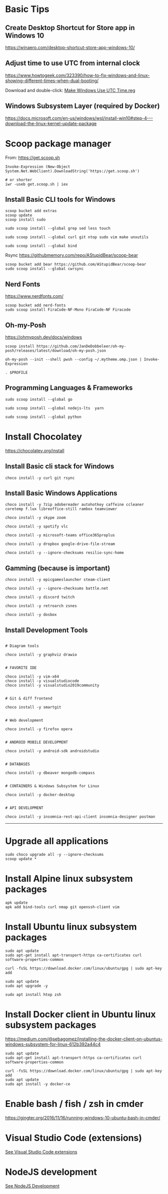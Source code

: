 # Basic Tips

## Create Desktop Shortcut for Store app in Windows 10

https://winaero.com/desktop-shortcut-store-app-windows-10/ 

## Adjust time to use UTC from internal clock

https://www.howtogeek.com/323390/how-to-fix-windows-and-linux-showing-different-times-when-dual-booting/

Download and double-click: [Make Windows Use UTC Time.reg](Make%20Windows%20Use%20UTC%20Time.reg)

## Windows Subsystem Layer (required by Docker)

https://docs.microsoft.com/en-us/windows/wsl/install-win10#step-4---download-the-linux-kernel-update-package

# Scoop package manager

From: https://get.scoop.sh

```
Invoke-Expression (New-Object System.Net.WebClient).DownloadString('https://get.scoop.sh')

# or shorter
iwr -useb get.scoop.sh | iex
``` 

## Install Basic CLI tools for Windows 

```
scoop bucket add extras
scoop update
scoop install sudo

sudo scoop install --global grep sed less touch

sudo scoop install --global curl git ntop sudo vim make unxutils

sudo scoop install --global bind
```

Rsync
https://githubmemory.com/repo/AStupidBear/scoop-bear
```
scoop bucket add bear https://github.com/AStupidBear/scoop-bear
sudo scoop install --global cwrsync
```

## Nerd Fonts
https://www.nerdfonts.com/
```
scoop bucket add nerd-fonts
sudo scoop install FiraCode-NF-Mono FiraCode-NF Firacode
```


## Oh-my-Posh
https://ohmyposh.dev/docs/windows

```
scoop install https://github.com/JanDeDobbeleer/oh-my-posh/releases/latest/download/oh-my-posh.json

oh-my-posh --init --shell pwsh --config ~/.mytheme.omp.json | Invoke-Expression

. $PROFILE
```


## Programming Languages & Frameworks

```
sudo scoop install --global go

sudo scoop install --global nodejs-lts  yarn

sudo scoop install --global python
```


# Install Chocolatey

https://chocolatey.org/install

## Install Basic cli stack for Windows 

```
choco install -y curl git rsync 
```

## Install Basic Windows Applications

```
choco install -y 7zip adobereader autohotkey caffeine ccleaner coretemp f.lux libreoffice-still rambox teamviewer

choco install -y skype zoom

choco install -y spotify vlc

choco install -y microsoft-teams office365proplus

choco install -y dropbox google-drive-file-stream

choco install -y --ignore-checksums resilio-sync-home

```
## Gamming (because is important)


```
choco install -y epicgameslauncher steam-client

choco install -y --ignore-checksums battle.net

choco install -y discord twitch

choco install -y retroarch zsnes

choco install -y dosbox

```

## Install Development Tools

```

# Diagram tools

choco install -y graphviz drawio


# FAVORITE IDE

choco install -y vim-x64
choco install -y visualstudiocode 
choco install -y visualstudio2019community


# Git & diff frontend

choco install -y smartgit


# Web development

choco install -y firefox opera


# ANDROID MOBILE DEVELOPMENT

choco install -y android-sdk androidstudio 


# DATABASES

choco install -y dbeaver mongodb-compass 


# CONTAINERS & Windows Subsystem for Linux

choco install -y docker-desktop


# API DEVELOPMENT

choco install -y insomnia-rest-api-client insomnia-designer postman
```


****

# Upgrade all applications

```
sudo choco upgrade all -y --ignore-checksums
scoop update *
```



# Install Alpine linux subsystem packages 

```
apk update
apk add bind-tools curl nmap git openssh-client vim
```


# Install Ubuntu linux subsystem packages 

```
sudo apt update
sudo apt-get install apt-transport-https ca-certificates curl software-properties-common

curl -fsSL https://download.docker.com/linux/ubuntu/gpg | sudo apt-key add 

sudo apt update
sudo apt upgrade -y
 
sudo apt install htop zsh
```

# Install Docker client in Ubuntu linux subsystem packages 

https://medium.com/@sebagomez/installing-the-docker-client-on-ubuntus-windows-subsystem-for-linux-612b392a44c4

```
sudo apt update
sudo apt-get install apt-transport-https ca-certificates curl software-properties-common

curl -fsSL https://download.docker.com/linux/ubuntu/gpg | sudo apt-key add 
sudo apt update
sudo apt install -y docker-ce
```

# Enable bash / fish / zsh in cmder

https://gingter.org/2016/11/16/running-windows-10-ubuntu-bash-in-cmder/

# Visual Studio Code (extensions)

[See Visual Studio Code extensions](README-VisualStudioCode.md)

# NodeJS development

[See NodeJS Development](README-NodeJS.md)

